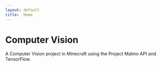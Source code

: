 ```yaml
---
layout: default
title:  Home
---
```


# Computer Vision

A Computer Vision project in Minecraft using the Project Malmo API and TensorFlow.

